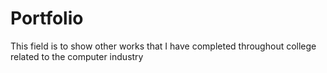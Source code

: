 # Portfolio

This field is to show other works that I have completed throughout college related to the computer industry
